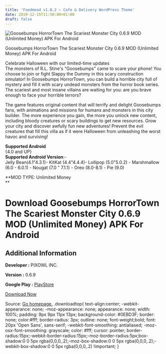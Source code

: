 ```yaml
---
title: 'Foodmood v1.0.2 – Cafe & Delivery WordPress Theme'
date: 2019-12-15T11:50:00+01:00
draft: false
---
```


![Goosebumps HorrorTown The Scariest Monster City 0.6.9 MOD (Unlimited Money) APK For Android](https://i0.wp.com/apkhome.net/wp-content/uploads/2019/12/Goosebumps-HorrorTown-The-Scariest-Monster-City-0.6.9-MOD-Unlimited-Money.png "Goosebumps HorrorTown The Scariest Monster City 0.6.9 MOD (Unlimited Money) APK For Android")

  

Goosebumps HorrorTown The Scariest Monster City 0.6.9 MOD (Unlimited Money) APK For Android

Celebrate Halloween with our limited-time updates  
The monsters of R.L. Stine's "Goosebumps" came to scare your phone! You choose to join or fight Slappy the Dummy in this scary construction simulator! In Goosebumps HorrorTown, you can build a horrible city full of mystery and fill it with scary undead monsters from the horror book series. The scariest and most insane villains are waiting for you: are you brave enough to face your horrible terrors?

The game features original content that will terrify and delight Goosebumps fans, with animations and missions for humans and monsters in this city builder. The more experience you gain, the more you unlock new content, including bloody creatures or scary buildings to get new resources. Grow your city and discover awfully fun new adventures! Prevent the evil creatures that fill this villa as if it were Halloween from unleashing the worst havoc and surviving!

**Supported Android**  
{4.0 and UP}  
**Supported Android Version**:-  
Jelly Bean(4.1"4.3.1)- KitKat (4.4"4.4.4)- Lollipop (5.0"5.0.2) - Marshmallow (6.0 - 6.0.1) - Nougat (7.0 " 7.1.1) - Oreo (8.0-8.1) - Pie (9.0)

**MOD TYPE: Unlimited Money  
**

Download Goosebumps HorrorTown The Scariest Monster City 0.6.9 MOD (Unlimited Money) APK For Android
====================================================================================================

Additional Information
----------------------

**Developer :** PIXOWL INC.

**Version :** 0.6.9

**Google Play :** [PlayStore](https://play.google.com/store/apps/details?id=com.pixowl.goosebumps)

  

[Download Now](https://store4app.co/post/goosebumps-horrortown-the-scariest-monster-city-0-6-9-mod-unlimited-money-apk-for-android_1576401411)

  
Source: [Go homepage.](https://store4app.co/post/goosebumps-horrortown-the-scariest-monster-city-0-6-9-mod-unlimited-money-apk-for-android_1576401411) .downloadtop{ text-align:center; -webkit-appearance: none; -moz-appearance: none; appearance: none; width: 100%; padding: 9px 9px 11px 13px; background-color: #0EBD3F; border: none; color:#fff; border-radius: 3px; outline: none; font-weight;bold; font: 20px 'Open Sans', sans-serif; -webkit-font-smoothing: antialiased; -moz-osx-font-smoothing: grayscale; color: #fff; cursor: pointer; border-radius:15px;-webkit-border-radius:15px;-moz-border-radius:5px;box-shadow:0 0 5px rgba(0,0,0,.2);-moz-box-shadow:0 0 5px rgba(0,0,0,.2);-webkit-box-shadow:0 0 5px rgba(0,0,0,.2) !important; }
